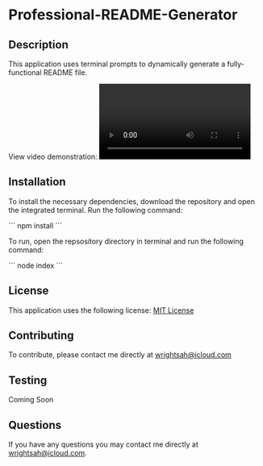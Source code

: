 # Professional-README-Generator

## Description

This application uses terminal prompts to dynamically generate a fully-functional README file. 

View video demonstration: ![Demo](assets/readme-demo.mov)

## Installation

To install the necessary dependencies, download the repository and open the integrated terminal. Run the following command: 

\`\`\`
npm install
\`\`\`

To run, open the repsository directory in terminal and run the following command: 

\`\`\`
node index
\`\`\`

## License

This application uses the following license: [MIT License](LICENSE)

## Contributing

To contribute, please contact me directly at wrightsah@icloud.com

## Testing

Coming Soon

## Questions

If you have any questions you may contact me directly at wrightsah@icloud.com.
